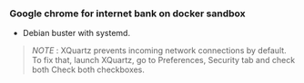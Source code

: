 ### Google chrome for internet bank on docker sandbox

- Debian buster with systemd.

> *NOTE* : XQuartz prevents incoming network connections by default.
> To fix that, launch XQuartz, go to Preferences, Security tab and check both Check both checkboxes.

